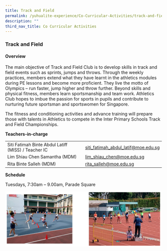 ```yaml
---
title: Track and Field
permalink: /yuhualite-experience/Co-Curricular-Activities/track-and-field/
description: ""
third_nav_title: Co Curricular Activities
---
```

### Track and Field

#### Overview

The main objective of Track and Field Club is to develop skills in track and field events such as sprints, jumps and throws. Through the weekly practices, members extend what they have learnt in the athletics modules during PE lessons and become more proficient. They live the motto of Olympics – run faster, jump higher and throw further. Beyond skills and physical fitness, members learn sportsmanship and team work. Athletics Club hopes to imbue the passion for sports in pupils and contribute to nurturing future sportsman and sportswomen for Singapore.

The fitness and conditioning activities and advance training will prepare those with talents in Athletics to compete in the Inter Primary Schools Track and Field Championships. 

**Teachers-in-charge**

|  |  |
|---|---|
| Siti Fatimah Binte Abdul Latiff (MISS) / Teacher IC | siti_fatimah_abdul_latif@moe.edu.sg |
| Lim Shiau Chen Samantha (MDM) | lim_shiau_chen@moe.edu.sg |
| Rita Binte Salleh (MDM) | rita_salleh@moe.edu.sg |

**Schedule**

Tuesdays, 7:30am – 9.00am, Parade Square

![](/images/cca14.png)